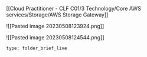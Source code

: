 [[Cloud Practitioner - CLF C01/3 Technology/Core AWS services/Storage/AWS Storage Gateway]] 

![[Pasted image 20230508123924.png]]

![[Pasted image 20230508124544.png]]

 
```ccard
type: folder_brief_live
```
 
